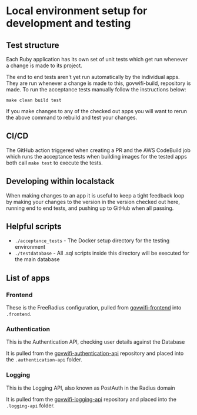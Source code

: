 # Local environment setup for development and testing

## Test structure

Each Ruby application has its own set of unit tests which get run whenever a
change is made to its project.

The end to end tests aren't yet run automatically by the individual apps.
They are run whenever a change is made to this, govwifi-build, repository is made.
To run the acceptance tests manually follow the instructions below:

```console
make clean build test
```

If you make changes to any of the checked out apps you will want to rerun the
above command to rebuild and test your changes.

## CI/CD

The GitHub action triggered when creating a PR and the AWS CodeBuild job which runs the acceptance tests when building images for the tested apps both call `make test` to execute the tests.

## Developing within localstack

When making changes to an app it is useful to keep a tight feedback loop by
making your changes to the version in the version checked out here, running end
to end tests, and pushing up to GitHub when all passing.

## Helpful scripts

- `./acceptance_tests` - The Docker setup directory for the testing environment
- `./testdatabase` - All .sql scripts inside this directory will be executed for the main database

## List of apps

### Frontend

These is the FreeRadius configuration, pulled from
[govwifi-frontend](https://github.com/alphagov/govwifi-frontend) into `.frontend`.

### Authentication

This is the Authentication API, checking user details against the Database

It is pulled from the [govwifi-authentication-api](https://github.com/alphagov/govwifi-authentication-api) repository
and placed into the `.authentication-api` folder.

### Logging

This is the Logging API, also known as PostAuth in the Radius domain

It is pulled from the [govwifi-logging-api](https://github.com/alphagov/govwifi-logging-api) repository
and placed into the `.logging-api` folder.
